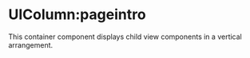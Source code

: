 # UIColumn:pageintro
This container component displays child view components in a vertical arrangement.